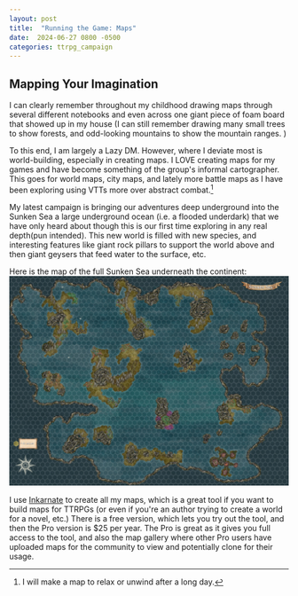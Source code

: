 ```yaml
---
layout: post
title:  "Running the Game: Maps"
date:  2024-06-27 0800 -0500
categories: ttrpg_campaign
---
```

## Mapping Your Imagination
I can clearly remember throughout my childhood drawing maps through several different notebooks and even across one giant piece of foam board that showed up in my house (I can still remember drawing many small trees to show forests, and odd-looking mountains to show the mountain ranges. ) 

To this end, I am largely a Lazy DM. However, where I deviate most is world-building, especially in creating maps. I LOVE creating maps for my games and have become something of the group's informal cartographer. This goes for world maps, city maps, and lately more battle maps as I have been exploring using VTTs more over abstract combat.[^1]

My latest campaign is bringing our adventures deep underground into the Sunken Sea a large underground ocean (i.e. a flooded underdark) that we have only heard about though this is our first time exploring in any real depth(pun intended). This new world is filled with new species, and interesting features like giant rock pillars to support the world above and then giant geysers that feed water to the surface, etc.

Here is the map of the full Sunken Sea underneath the continent:
![ Sunken Sea Map](/img/sunken_sea.jpg)


I use [Inkarnate](https://inkarnate.com) to create all my maps, which is a great tool if you want to build maps for TTRPGs (or even if you're an author trying to create a world for a novel, etc.) There is a free version, which lets you try out the tool, and then the Pro version is $25 per year. The Pro is great as it gives you full access to the tool, and also the map gallery where other Pro users have uploaded maps for the community to view and potentially clone for their usage. 


[^1]: I will make a map to relax or unwind after a long day. 